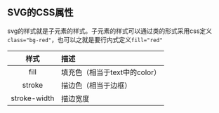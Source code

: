 ## SVG的CSS属性

svg的样式就是子元素的样式。子元素的样式可以通过类的形式采用css定义`class="bg-red"`，也可以之就是要行内式定义`fill="red"`

|样式|描述|
|:--:|:--|
|fill|填充色（相当于text中的color）|
|stroke|描边色（相当于边框）|
|stroke-width|描边宽度|

